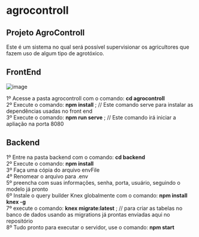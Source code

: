 # agrocontroll
## Projeto AgroControll
Este é um sistema no qual será possível supervisionar os agricultores que fazem uso de algum tipo de agrotóxico.

## FrontEnd
![image](https://user-images.githubusercontent.com/68739172/157062173-558c2723-8cc0-4125-acc0-4bb2714c80a4.png)

1º Acesse a pasta agrocontroll com o comando: **cd agrocontroll** <br />
2º Execute o comando: **npm install** ; // Este comando serve para instalar as dependências usadas no front end <br />
3º Execute o comando: **npm run serve** ; // Este comando irá iniciar a apliação na porta 8080 <br />

## Backend
1º Entre na pasta backend com o comando: **cd backend** <br />
2º Execute o comando: **npm install** <br />
3º Faça uma cópia do arquivo envFile <br />
4º Renomear o arquivo para .env <br />
5º preencha com suas informações, senha, porta, usuário, seguindo o modelo já pronto <br />
6º Instale o query builder Knex globalmente com o comando: **npm install knex -g** <br />
7º execute o comando: **knex migrate:latest** ; // para criar as tabelas no banco de dados usando as migrations já prontas enviadas aqui no repositório <br />
8º Tudo pronto para executar o servidor, use o comando: **npm start** <br />

